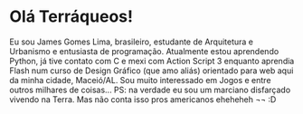 # Olá Terráqueos!

Eu sou James Gomes Lima, brasileiro, estudante de Arquitetura e Urbanismo e entusiasta de programação.
Atualmente estou aprendendo Python, já tive contato com C e mexi com Action Script 3 enquanto aprendia Flash num curso de Design Gráfico (que amo aliás) orientado para web aqui da minha cidade, Maceió/AL.
Sou muito interessado em Jogos e entre outros milhares de coisas...
PS: na verdade eu sou um marciano disfarçado vivendo na Terra. Mas não conta isso pros americanos eheheheh ¬¬ :D
